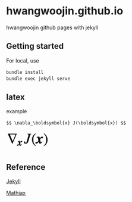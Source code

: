 # hwangwoojin.github.io

hwangwoojin github pages with jekyll

## Getting started

For local, use

```s
bundle install
bundle exec jekyll serve
```

## latex

example

```
$$ \nabla_\boldsymbol{x} J(\boldsymbol{x}) $$
```

![](/assets/mathjax.png)

## Reference

[Jekyll](https://jekyllrb.com/)

[Mathjax](https://www.mathjax.org/)
